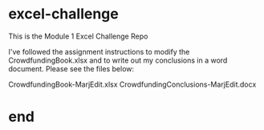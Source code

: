 # excel-challenge
This is the Module 1 Excel Challenge Repo

I've followed the assignment instructions to modify the CrowdfundingBook.xlsx and to write out my conclusions in a word document.  Please see the files below:

CrowdfundingBook-MarjEdit.xlsx
CrowdfundingConclusions-MarjEdit.docx

# end 